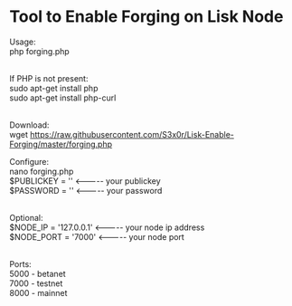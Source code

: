 # Tool to Enable Forging on Lisk Node

Usage:<br>
php forging.php<br>
<br>

If PHP is not present:<br>
sudo apt-get install php<br>
sudo apt-get install php-curl<br>
<br>

Download:<br>
wget https://raw.githubusercontent.com/S3x0r/Lisk-Enable-Forging/master/forging.php
<br>

Configure:<br>
nano forging.php<br>
$PUBLICKEY = '' <----- your publickey<br>
$PASSWORD = ''  <----- your password<br>
<br>

Optional:<br>
$NODE_IP   = '127.0.0.1' <----- your node ip address<br>
$NODE_PORT = '7000' <----- your node port<br>
<br>

Ports:<br>
5000 - betanet<br>
7000 - testnet<br>
8000 - mainnet<br>
